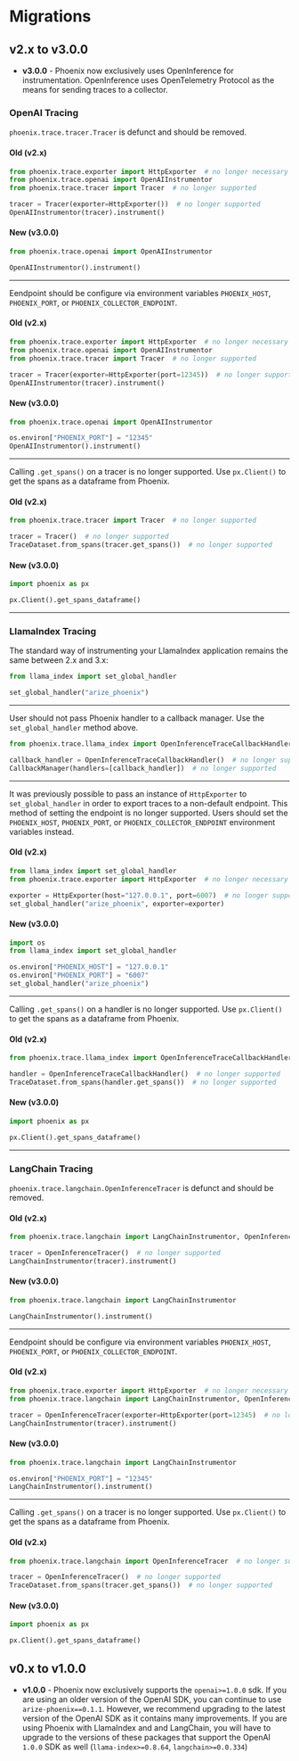 # Migrations

## v2.x to v3.0.0

-   **v3.0.0** - Phoenix now exclusively uses OpenInference for instrumentation. OpenInference uses OpenTelemetry Protocol as the means for sending traces to a collector.

### OpenAI Tracing

`phoenix.trace.tracer.Tracer` is defunct and should be removed.

#### Old (v2.x)

```python
from phoenix.trace.exporter import HttpExporter  # no longer necessary
from phoenix.trace.openai import OpenAIInstrumentor
from phoenix.trace.tracer import Tracer  # no longer supported

tracer = Tracer(exporter=HttpExporter())  # no longer supported
OpenAIInstrumentor(tracer).instrument()
```

#### New (v3.0.0)

```python
from phoenix.trace.openai import OpenAIInstrumentor

OpenAIInstrumentor().instrument() 
```
--- 
Eendpoint should be configure via environment variables `PHOENIX_HOST`, `PHOENIX_PORT`, or `PHOENIX_COLLECTOR_ENDPOINT`.

#### Old (v2.x)

```python
from phoenix.trace.exporter import HttpExporter  # no longer necessary
from phoenix.trace.openai import OpenAIInstrumentor
from phoenix.trace.tracer import Tracer  # no longer supported

tracer = Tracer(exporter=HttpExporter(port=12345))  # no longer supported
OpenAIInstrumentor(tracer).instrument()
```

#### New (v3.0.0)

```python
from phoenix.trace.openai import OpenAIInstrumentor

os.environ["PHOENIX_PORT"] = "12345"
OpenAIInstrumentor().instrument()
```
---
Calling `.get_spans()` on a tracer is no longer supported. Use `px.Client()` to get the spans as a dataframe from Phoenix.

#### Old (v2.x)
```python
from phoenix.trace.tracer import Tracer  # no longer supported

tracer = Tracer()  # no longer supported
TraceDataset.from_spans(tracer.get_spans())  # no longer supported
```

#### New (v3.0.0)
```python
import phoenix as px

px.Client().get_spans_dataframe()
```
---
### LlamaIndex Tracing

The standard way of instrumenting your LlamaIndex application remains the same between 2.x and 3.x:

```python
from llama_index import set_global_handler

set_global_handler("arize_phoenix")
```
---
User should not pass Phoenix handler to a callback manager. Use the `set_global_handler` method above.

```python
from phoenix.trace.llama_index import OpenInferenceTraceCallbackHandler  # no longer supported

callback_handler = OpenInferenceTraceCallbackHandler()  # no longer supported
CallbackManager(handlers=[callback_handler])  # no longer supported
```
---
It was previously possible to pass an instance of `HttpExporter` to `set_global_handler` in order to export traces to a non-default endpoint. This method of setting the endpoint is no longer supported. Users should set the `PHOENIX_HOST`, `PHOENIX_PORT`, or `PHOENIX_COLLECTOR_ENDPOINT` environment variables instead.

#### Old (v2.x)

```python
from llama_index import set_global_handler
from phoenix.trace.exporter import HttpExporter  # no longer necessary

exporter = HttpExporter(host="127.0.0.1", port=6007)  # no longer supported
set_global_handler("arize_phoenix", exporter=exporter)
```

#### New (v3.0.0)

```python
import os
from llama_index import set_global_handler

os.environ["PHOENIX_HOST"] = "127.0.0.1"
os.environ["PHOENIX_PORT"] = "6007"
set_global_handler("arize_phoenix")
```
---
Calling `.get_spans()` on a handler is no longer supported. Use `px.Client()` to get the spans as a dataframe from Phoenix.

#### Old (v2.x)
```python
from phoenix.trace.llama_index import OpenInferenceTraceCallbackHandler  # no longer supported

handler = OpenInferenceTraceCallbackHandler()  # no longer supported
TraceDataset.from_spans(handler.get_spans())  # no longer supported
```

#### New (v3.0.0)
```python
import phoenix as px

px.Client().get_spans_dataframe()
```
---
### LangChain Tracing

`phoenix.trace.langchain.OpenInferenceTracer` is defunct and should be removed.

#### Old (v2.x)

```python
from phoenix.trace.langchain import LangChainInstrumentor, OpenInferenceTracer

tracer = OpenInferenceTracer()  # no longer supported
LangChainInstrumentor(tracer).instrument()
```

#### New (v3.0.0)

```python
from phoenix.trace.langchain import LangChainInstrumentor

LangChainInstrumentor().instrument()
```

--- 
Eendpoint should be configure via environment variables `PHOENIX_HOST`, `PHOENIX_PORT`, or `PHOENIX_COLLECTOR_ENDPOINT`.

#### Old (v2.x)

```python
from phoenix.trace.exporter import HttpExporter  # no longer necessary
from phoenix.trace.langchain import LangChainInstrumentor, OpenInferenceTracer

tracer = OpenInferenceTracer(exporter=HttpExporter(port=12345)  # no longer supported
LangChainInstrumentor(tracer).instrument()
```

#### New (v3.0.0)

```python
from phoenix.trace.langchain import LangChainInstrumentor

os.environ["PHOENIX_PORT"] = "12345"
LangChainInstrumentor().instrument()
```
---
Calling `.get_spans()` on a tracer is no longer supported. Use `px.Client()` to get the spans as a dataframe from Phoenix.

#### Old (v2.x)
```python
from phoenix.trace.langchain import OpenInferenceTracer  # no longer supported

tracer = OpenInferenceTracer()  # no longer supported
TraceDataset.from_spans(tracer.get_spans())  # no longer supported
```

#### New (v3.0.0)
```python
import phoenix as px

px.Client().get_spans_dataframe()
```

## v0.x to v1.0.0

-   **v1.0.0** - Phoenix now exclusively supports the `openai>=1.0.0` sdk. If you are using an older version of the OpenAI SDK, you can continue to use `arize-phoenix==0.1.1`. However, we recommend upgrading to the latest version of the OpenAI SDK as it contains many improvements. If you are using Phoenix with LlamaIndex and and LangChain, you will have to upgrade to the versions of these packages that support the OpenAI `1.0.0` SDK as well (`llama-index>=0.8.64`, `langchain>=0.0.334`)
